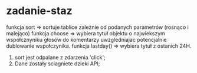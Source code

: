 # zadanie-staz

funkcja sort => sortuje tablice zależnie od podanych parametrów (rosnąco i malejąco) 
funkcja choose => wybiera tytuł objektu o najwiekszym współcznyniku głosów do komentarzy uwzgledniajac potencjalnie dublowanie wspołczynika.
funkcja lastday() => wybiera tytuł z ostanich 24H.

1. sort jest odpalane z zdarzenia 'click';
2. Dane zostały sciagniete dzieki API;
